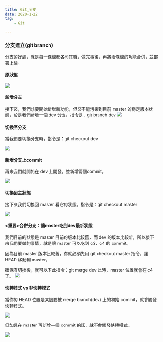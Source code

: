 ```yaml
---
title: Git_分支
date: 2020-1-22
tag: 
    - Git

---
```



### 分支建立(git branch)

分支的好處，就是每一條線都各司其職，做完事後，再將兩條線的功能合併，並部署上線。

#### 原狀態
![](https://i.imgur.com/MgCXoVk.png)

#### 新增分支

接下來，我們想要開始新增新功能，但又不能污染到目前 master 的穩定版本狀態，於是我們新增一個 dev 分支，指令是：git branch dev
![](https://i.imgur.com/lUqjIUp.png)

#### 切換至分支
當我們要切換分支時，指令是：git checkout dev

![](https://i.imgur.com/ozHA9J8.png)

#### 新增分支上commit
再來我們就開始在 dev 上開發，並新增兩個commit。

![](https://i.imgur.com/CqXfI38.png)

#### 切換回主狀態
接下來我們切換回 master 看它的狀態。指令是：git checkout master

![](https://i.imgur.com/9J9lPZv.png)


#### <重要>合併分支：讓master吃到dev最新狀態

我們目前的狀態是 master 目前的版本比較舊，而 dev 的版本比較新，所以接下來我們要做的事情，就是讓 master 可以吃到 c3、c4 的 commit。

因為目前 master 版本比較舊，你就必須先用 git checkout master 指令，讓 HEAD 移動到 master。

確保有切換後，就可以下此指令：git merge dev
此時，master 位置就會在 c4 了。
![](https://i.imgur.com/uClnoKg.png)

#### 快轉模式 vs 非快轉模式
當你的 HEAD 位置是某個要被 merge branch(dev) 上的初始 commit，就會觸發快轉模式。

![](https://i.imgur.com/MXgcQUe.png)

但如果在 master 再新增一個 commit 的話，就不會觸發快轉模式。

![](https://i.imgur.com/4p1ym2u.png)


